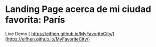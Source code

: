# Landing Page acerca de  mi ciudad favorita: París

Live Demo [ https://eifhen.github.io/MyFavoriteCity/](https://eifhen.github.io/MyFavoriteCity/)
